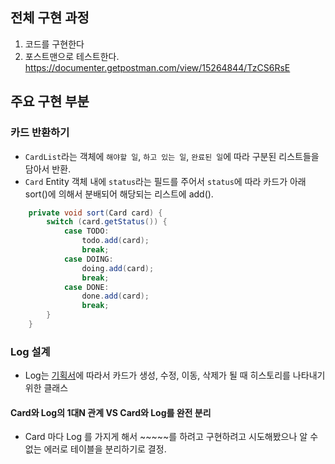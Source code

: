 ## 전체 구현 과정

1. 코드를 구현한다
2. 포스트맨으로 테스트한다. https://documenter.getpostman.com/view/15264844/TzCS6RsE


## 주요 구현 부분

### 카드 반환하기

- `CardList`라는 객체에 `해야할 일`, `하고 있는 일`, `완료된 일`에 따라 구분된 리스트들을 담아서 반환.
- `Card` Entity 객체 내에 `status`라는 필드를 주어서 `status`에 따라 카드가 아래 sort()에 의해서 분배되어 해당되는 리스트에 add().

```java
    private void sort(Card card) {
        switch (card.getStatus()) {
            case TODO:
                todo.add(card);
                break;
            case DOING:
                doing.add(card);
                break;
            case DONE:
                done.add(card);
                break;
        }
    }
```

### Log 설계

- Log는 [기획서](https://www.figma.com/proto/vYGeE8xND8ZRkesKHLIc1b/iOS_%ED%88%AC%EB%91%90%EB%A6%AC%EC%8A%A4%ED%8A%B8?node-id=94:445&scaling=contain&page-id=94:414)에 따라서 카드가 생성, 수정, 이동, 삭제가 될 때 히스토리를 나타내기 위한 클래스

#### Card와 Log의 1대N 관계 VS  Card와 Log를 완전 분리

- Card 마다 Log 를 가지게 해서 ~~~~~를 하려고 구현하려고 시도해봤으나 알 수 없는 에러로 테이블을 분리하기로 결정.
